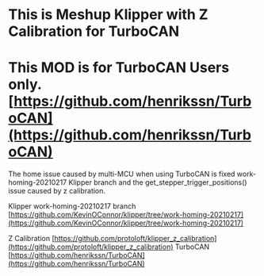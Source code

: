# This is Meshup Klipper with Z Calibration for TurboCAN

# This MOD is for TurboCAN Users only.[https://github.com/henrikssn/TurboCAN](https://github.com/henrikssn/TurboCAN)

The home issue caused by multi-MCU when using TurboCAN is fixed 
work-homing-20210217 Klipper branch and the get_stepper_trigger_positions() issue caused by z calibration.

Klipper work-homing-20210217 branch
  [https://github.com/KevinOConnor/klipper/tree/work-homing-20210217](https://github.com/KevinOConnor/klipper/tree/work-homing-20210217)

Z Calibration
  [https://github.com/protoloft/klipper_z_calibration](https://github.com/protoloft/klipper_z_calibration)
TurboCAN
  [https://github.com/henrikssn/TurboCAN](https://github.com/henrikssn/TurboCAN)

